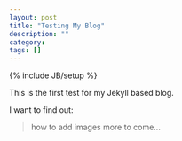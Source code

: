 ```yaml
---
layout: post
title: "Testing My Blog"
description: ""
category: 
tags: []
---
```

{% include JB/setup %}

This is the first test for my Jekyll based blog.

I want to find out:
> how to add images
> more to come...